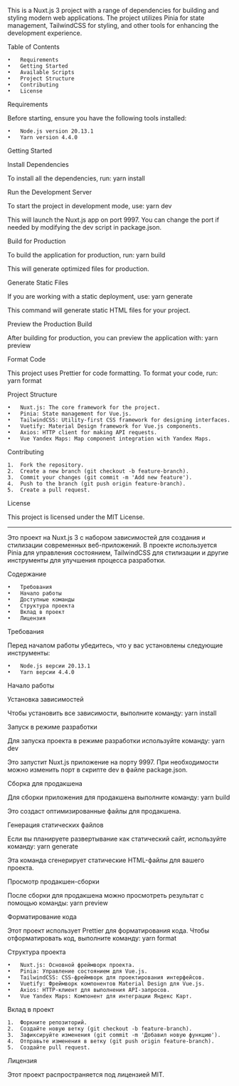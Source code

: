 This is a Nuxt.js 3 project with a range of dependencies for building and styling modern web applications. The project utilizes Pinia for state management, TailwindCSS for styling, and other tools for enhancing the development experience.

Table of Contents

	•	Requirements
	•	Getting Started
	•	Available Scripts
	•	Project Structure
	•	Contributing
	•	License

Requirements

Before starting, ensure you have the following tools installed:

	•	Node.js version 20.13.1
	•	Yarn version 4.4.0

Getting Started

Install Dependencies

To install all the dependencies, run:
yarn install

Run the Development Server

To start the project in development mode, use:
yarn dev

This will launch the Nuxt.js app on port 9997. You can change the port if needed by modifying the dev script in package.json.

Build for Production

To build the application for production, run:
yarn build

This will generate optimized files for production.

Generate Static Files

If you are working with a static deployment, use:
yarn generate

This command will generate static HTML files for your project.

Preview the Production Build

After building for production, you can preview the application with:
yarn preview

Format Code

This project uses Prettier for code formatting. To format your code, run:
yarn format

Project Structure

	•	Nuxt.js: The core framework for the project.
	•	Pinia: State management for Vue.js.
	•	TailwindCSS: Utility-first CSS framework for designing interfaces.
	•	Vuetify: Material Design framework for Vue.js components.
	•	Axios: HTTP client for making API requests.
	•	Vue Yandex Maps: Map component integration with Yandex Maps.

Contributing

	1.	Fork the repository.
	2.	Create a new branch (git checkout -b feature-branch).
	3.	Commit your changes (git commit -m 'Add new feature').
	4.	Push to the branch (git push origin feature-branch).
	5.	Create a pull request.

License

This project is licensed under the MIT License.

_______________________________________________
Это проект на Nuxt.js 3 с набором зависимостей для создания и стилизации современных веб-приложений. В проекте используется Pinia для управления состоянием, TailwindCSS для стилизации и другие инструменты для улучшения процесса разработки.

Содержание

	•	Требования
	•	Начало работы
	•	Доступные команды
	•	Структура проекта
	•	Вклад в проект
	•	Лицензия

Требования

Перед началом работы убедитесь, что у вас установлены следующие инструменты:

	•	Node.js версии 20.13.1
	•	Yarn версии 4.4.0

Начало работы

Установка зависимостей

Чтобы установить все зависимости, выполните команду:
yarn install

Запуск в режиме разработки

Для запуска проекта в режиме разработки используйте команду:
yarn dev

Это запустит Nuxt.js приложение на порту 9997. При необходимости можно изменить порт в скрипте dev в файле package.json.

Сборка для продакшена

Для сборки приложения для продакшена выполните команду:
yarn build

Это создаст оптимизированные файлы для продакшена.

Генерация статических файлов

Если вы планируете развертывание как статический сайт, используйте команду:
yarn generate

Эта команда сгенерирует статические HTML-файлы для вашего проекта.

Просмотр продакшен-сборки

После сборки для продакшена можно просмотреть результат с помощью команды:
yarn preview

Форматирование кода

Этот проект использует Prettier для форматирования кода. Чтобы отформатировать код, выполните команду:
yarn format

Структура проекта

	•	Nuxt.js: Основной фреймворк проекта.
	•	Pinia: Управление состоянием для Vue.js.
	•	TailwindCSS: CSS-фреймворк для проектирования интерфейсов.
	•	Vuetify: Фреймворк компонентов Material Design для Vue.js.
	•	Axios: HTTP-клиент для выполнения API-запросов.
	•	Vue Yandex Maps: Компонент для интеграции Яндекс Карт.

Вклад в проект

	1.	Форкните репозиторий.
	2.	Создайте новую ветку (git checkout -b feature-branch).
	3.	Зафиксируйте изменения (git commit -m 'Добавил новую функцию').
	4.	Отправьте изменения в ветку (git push origin feature-branch).
	5.	Создайте pull request.

Лицензия

Этот проект распространяется под лицензией MIT.